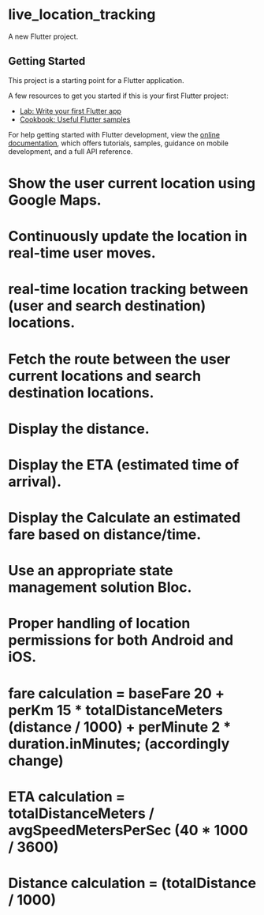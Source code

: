 # live_location_tracking

A new Flutter project.

## Getting Started

This project is a starting point for a Flutter application.

A few resources to get you started if this is your first Flutter project:

- [Lab: Write your first Flutter app](https://docs.flutter.dev/get-started/codelab)
- [Cookbook: Useful Flutter samples](https://docs.flutter.dev/cookbook)

For help getting started with Flutter development, view the
[online documentation](https://docs.flutter.dev/), which offers tutorials,
samples, guidance on mobile development, and a full API reference.


# Show the user current location using Google Maps.
# Continuously update the location in real-time user moves.
# real-time location tracking between (user and search destination) locations.
# Fetch the route between the user current locations and search destination locations.
# Display the distance.
# Display the ETA (estimated time of arrival).
# Display the Calculate an estimated fare based on distance/time.
# Use an appropriate state management solution Bloc.
# Proper handling of location permissions for both Android and iOS.
# fare calculation = baseFare 20 + perKm 15 * totalDistanceMeters (distance / 1000) + perMinute 2 * duration.inMinutes; (accordingly change)
# ETA calculation = totalDistanceMeters  / avgSpeedMetersPerSec (40 * 1000 / 3600)
# Distance calculation = (totalDistance / 1000)